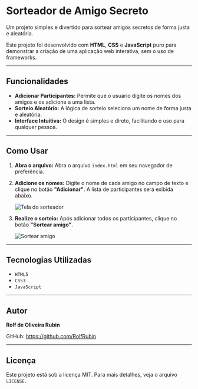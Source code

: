 # Sorteador de Amigo Secreto

Um projeto simples e divertido para sortear amigos secretos de forma justa e aleatória.

Este projeto foi desenvolvido com **HTML**, **CSS** e **JavaScript** puro para demonstrar a criação de uma aplicação web interativa, sem o uso de frameworks.

---

## Funcionalidades

* **Adicionar Participantes:** Permite que o usuário digite os nomes dos amigos e os adicione a uma lista.
* **Sorteio Aleatório:** A lógica de sorteio seleciona um nome de forma justa e aleatória.
* **Interface Intuitiva:** O design é simples e direto, facilitando o uso para qualquer pessoa.

---

## Como Usar

1.  **Abra o arquivo:**
    Abra o arquivo `index.html` em seu navegador de preferência.

2.  **Adicione os nomes:**
    Digite o nome de cada amigo no campo de texto e clique no botão **"Adicionar"**. A lista de participantes será exibida abaixo.
    
    ![Tela do sorteador](https://i.ibb.co/SDvMvtfH/lista-nomes.png)

3.  **Realize o sorteio:**
    Após adicionar todos os participantes, clique no botão **"Sortear amigo"**.

    ![Sortear amigo](https://i.ibb.co/zTw43hds/sorteado.png)

---

## Tecnologias Utilizadas

* `HTML5`
* `CSS3`
* `JavaScript`

---

## Autor

**Rolf de Oliveira Rubin**

GitHub: https://github.com/RolfRubin

---

## Licença

Este projeto está sob a licença MIT. Para mais detalhes, veja o arquivo `LICENSE`.
